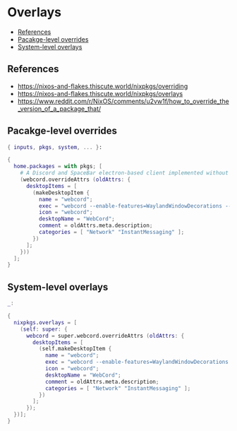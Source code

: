 # Overlays

<!-- vim-markdown-toc GFM -->

* [References](#references)
* [Pacakge-level overrides](#pacakge-level-overrides)
* [System-level overlays](#system-level-overlays)

<!-- vim-markdown-toc -->

## References

- https://nixos-and-flakes.thiscute.world/nixpkgs/overriding
- https://nixos-and-flakes.thiscute.world/nixpkgs/overlays
- https://www.reddit.com/r/NixOS/comments/u2vw1f/how_to_override_the_version_of_a_package_that/

## Pacakge-level overrides

```nix
{ inputs, pkgs, system, ... }:

{
  home.packages = with pkgs; [
    # A Discord and SpaceBar electron-based client implemented without Discord API
    (webcord.overrideAttrs (oldAttrs: {
      desktopItems = [
        (makeDesktopItem {
          name = "webcord";
          exec = "webcord --enable-features=WaylandWindowDecorations --ozone-platform-hint=auto --enable-wayland-ime --enable-features=WebRTCPipeWireCapturer";
          icon = "webcord";
          desktopName = "WebCord";
          comment = oldAttrs.meta.description;
          categories = [ "Network" "InstantMessaging" ];
        })
      ];
    }))
  ];
}
```

## System-level overlays

```nix
_:

{
  nixpkgs.overlays = [
    (self: super: {
      webcord = super.webcord.overrideAttrs (oldAttrs: {
        desktopItems = [
          (self.makeDesktopItem {
            name = "webcord";
            exec = "webcord --enable-features=WaylandWindowDecorations --ozone-platform-hint=auto --enable-wayland-ime --enable-features=WebRTCPipeWireCapturer";
            icon = "webcord";
            desktopName = "WebCord";
            comment = oldAttrs.meta.description;
            categories = [ "Network" "InstantMessaging" ];
          })
        ];
      });
  })];
}
```
